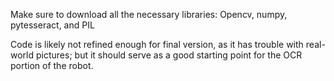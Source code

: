 Make sure to download all the necessary libraries: Opencv, numpy, pytesseract, and PIL

Code is likely not refined enough for final version, as it has trouble with real-world pictures; but it should serve as a good starting point for the OCR portion of the robot.
